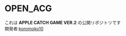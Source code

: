 # OPEN_ACG
これは **APPLE CATCH GAME VER.2** の公開リポジトリです<br>
開発者:[koromoko10](https://lit.link/koromoko10/)
